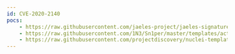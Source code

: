 ```yaml
---
id: CVE-2020-2140
pocs:
    - https://raw.githubusercontent.com/jaeles-project/jaeles-signatures/master/cves/jenkins-xss-cve-2020-2140.yaml
    - https://raw.githubusercontent.com/1N3/Sn1per/master/templates/active/CVE-2020-2140_-_Jenkin_AuditTrailPlugin_XSS.sh
    - https://raw.githubusercontent.com/projectdiscovery/nuclei-templates/master/cves/CVE-2020-2140.yaml
---
```

